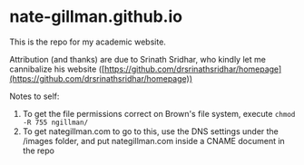 # nate-gillman.github.io

This is the repo for my academic website. 

Attribution (and thanks) are due to Srinath Sridhar, who kindly let me cannibalize his website ([https://github.com/drsrinathsridhar/homepage](https://github.com/drsrinathsridhar/homepage))

Notes to self: 

1. To get the file permissions correct on Brown's file system, execute ```chmod -R 755 ngillman/```
2. To get nategillman.com to go to this, use the DNS settings under the /images folder, and put nategillman.com inside a CNAME document in the repo
